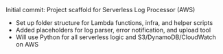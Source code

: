 Initial commit: Project scaffold for Serverless Log Processor (AWS)

- Set up folder structure for Lambda functions, infra, and helper scripts
- Added placeholders for log parser, error notification, and upload tool
- Will use Python for all serverless logic and S3/DynamoDB/CloudWatch on AWS
